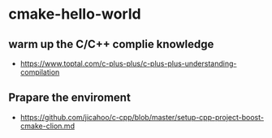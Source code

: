 # cmake-hello-world

## warm up the C/C++ complie knowledge
* https://www.toptal.com/c-plus-plus/c-plus-plus-understanding-compilation

## Prapare the enviroment
* https://github.com/jicahoo/c-cpp/blob/master/setup-cpp-project-boost-cmake-clion.md
